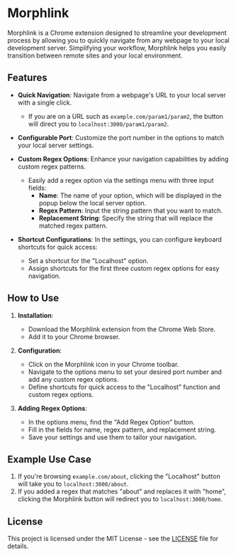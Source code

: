 # Morphlink

Morphlink is a Chrome extension designed to streamline your development process by allowing you to quickly navigate from any webpage to your local development server. Simplifying your workflow, Morphlink helps you easily transition between remote sites and your local environment.

## Features

- **Quick Navigation**: Navigate from a webpage's URL to your local server with a single click.
    - If you are on a URL such as `example.com/param1/param2`, the button will direct you to `localhost:3000/param1/param2`.

- **Configurable Port**: Customize the port number in the options to match your local server settings.

- **Custom Regex Options**: Enhance your navigation capabilities by adding custom regex patterns.
    - Easily add a regex option via the settings menu with three input fields:
        - **Name**: The name of your option, which will be displayed in the popup below the local server option.
        - **Regex Pattern**: Input the string pattern that you want to match.
        - **Replacement String**: Specify the string that will replace the matched regex pattern.

- **Shortcut Configurations**: In the settings, you can configure keyboard shortcuts for quick access:
    - Set a shortcut for the "Localhost" option.
    - Assign shortcuts for the first three custom regex options for easy navigation.

## How to Use

1. **Installation**:
    - Download the Morphlink extension from the Chrome Web Store.
    - Add it to your Chrome browser.

2. **Configuration**:
    - Click on the Morphlink icon in your Chrome toolbar.
    - Navigate to the options menu to set your desired port number and add any custom regex options.
    - Define shortcuts for quick access to the "Localhost" function and custom regex options.

3. **Adding Regex Options**:
    - In the options menu, find the "Add Regex Option" button.
    - Fill in the fields for name, regex pattern, and replacement string.
    - Save your settings and use them to tailor your navigation.

## Example Use Case

1. If you're browsing `example.com/about`, clicking the "Localhost" button will take you to `localhost:3000/about`.
2. If you added a regex that matches "about" and replaces it with "home", clicking the Morphlink button will redirect you to `localhost:3000/home`.

## License

This project is licensed under the MIT License - see the [LICENSE](LICENSE) file for details.
